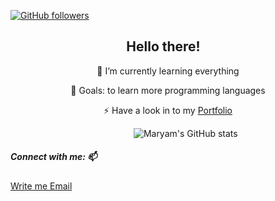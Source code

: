 [//]: #[![Linkedin:](https://img.shields.io/badge/-MaryamPayenda-blue?style=flat-square&logo=Linkedin&logoColor=white&link=https://www.linkedin.com/in/maryam-payenda-1844a7140/)](https://www.linkedin.com/in/maryam-payenda-1844a7140/) 
[![GitHub followers](https://img.shields.io/github/followers/MaryamPayenda?style=social)](https://github.com/MaryamPayenda)

<h2 align="center">Hello there!<img src="https://media.giphy.com/media/hvRJCLFzcasrR4ia7z/giphy.gif" width="15"></h2>
<!-- <img align='right' src="https://user-images.githubusercontent.com/20128950/124126521-08e52680-da7b-11eb-81c0-c8d9b0a99315.gif" width="210">   -->

<p align="center"> 🌱 I’m currently learning everything  </p>
<p align="center"> 🥅 Goals: to learn more programming languages  </p>
<p align="center"> ⚡ Have a look in to my <a href="https://maryampayenda.github.io/portfolio-reactf/">Portfolio</a></p>


&nbsp; &nbsp; &nbsp; &nbsp; &nbsp;  &nbsp; &nbsp; &nbsp; &nbsp;&nbsp; &nbsp; &nbsp; &nbsp; &nbsp;&nbsp; &nbsp; &nbsp; &nbsp; &nbsp;&nbsp; &nbsp; &nbsp; &nbsp; &nbsp; &nbsp; &nbsp; &nbsp;![Maryam's GitHub stats](https://github-readme-stats.vercel.app/api?username=MaryamPayenda&show_icons=true&theme=radical)
 

##### Connect with me: 📫

 <a href="mailto:maryampayanda12@gmail.com"> Write me Email </a>




